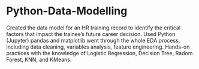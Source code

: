 # Python-Data-Modelling
Created the data model for an HR training record to identify the critical factors that impact the trainee’s future career decision. Used Python (Jupyter) pandas and matplotlib went through the whole EDA process, including data cleaning, variables analysis, feature engineering. Hands-on practices with the knowledge of Logistic Regression, Decision Tree, Radom Forest, KNN, and KMeans.
